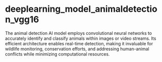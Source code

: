 
# deeplearning_model_animaldetection_vgg16

The animal detection AI model employs convolutional neural networks to accurately identify and classify animals within images or video streams.
Its efficient architecture enables real-time detection, making it invaluable for wildlife monitoring, conservation efforts, and addressing human-animal conflicts
while minimizing computational resources.
